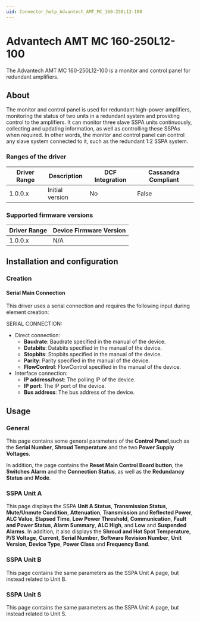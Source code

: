 ```yaml
---
uid: Connector_help_Advantech_AMT_MC_160-250L12-100
---
```


# Advantech AMT MC 160-250L12-100

The Advantech AMT MC 160-250L12-100 is a monitor and control panel for redundant amplifiers.

## About

The monitor and control panel is used for redundant high-power amplifiers, monitoring the status of two units in a redundant system and providing control to the amplifiers. It can monitor three slave SSPA units continuously, collecting and updating information, as well as controlling these SSPAs when required. In other words, the monitor and control panel can control any slave system connected to it, such as the redundant 1:2 SSPA system.

### Ranges of the driver

| **Driver Range** | **Description** | **DCF Integration** | **Cassandra Compliant** |
|------------------|-----------------|---------------------|-------------------------|
| 1.0.0.x          | Initial version | No                  | False                   |

### Supported firmware versions

| **Driver Range** | **Device Firmware Version** |
|------------------|-----------------------------|
| 1.0.0.x          | N/A                         |

## Installation and configuration

### Creation

#### Serial Main Connection

This driver uses a serial connection and requires the following input during element creation:

SERIAL CONNECTION:

- Direct connection:
  - **Baudrate**: Baudrate specified in the manual of the device.
  - **Databits**: Databits specified in the manual of the device.
  - **Stopbits**: Stopbits specified in the manual of the device.
  - **Parity**: Parity specified in the manual of the device.
  - **FlowControl**: FlowControl specified in the manual of the device.
- Interface connection:
  - **IP address/host**: The polling IP of the device.
  - **IP port**: The IP port of the device.
  - **Bus address**: The bus address of the device.

## Usage

### General

This page contains some general parameters of the **Control Panel**,such as the **Serial Number**, **Shroud Temperature** and the two **Power Supply** **Voltages**.

In addition, the page contains the **Reset Main Control Board button**, the **Switches Alarm** and the **Connection Status**, as well as the **Redundancy Status** and **Mode**.

### SSPA Unit A

This page displays the SSPA **Unit A Status**, **Transmission Status**, **Mute/Unmute Condition**, **Attenuation**, **Transmission** and **Reflected Power**, **ALC Value**, **Elapsed Time**, **Low Power Threshold**, **Communication**, **Fault and Power Status**, **Alarm Summary**, **ALC High**, and **Low** and **Suspended Alarms**. In addition, it also displays the **Shroud and Hot Spot Temperature**, **P/S Voltage**, **Current**, **Serial Number**, **Software Revision Number**, **Unit Version**, **Device Type**, **Power Class** and **Frequency Band**.

### SSPA Unit B

This page contains the same parameters as the SSPA Unit A page, but instead related to Unit B.

### SSPA Unit S

This page contains the same parameters as the SSPA Unit A page, but instead related to Unit S.
